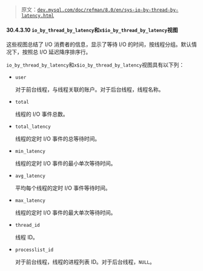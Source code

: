 > 原文：[`dev.mysql.com/doc/refman/8.0/en/sys-io-by-thread-by-latency.html`](https://dev.mysql.com/doc/refman/8.0/en/sys-io-by-thread-by-latency.html)

#### 30.4.3.10 `io_by_thread_by_latency`和`x$io_by_thread_by_latency`视图

这些视图总结了 I/O 消费者的信息，显示了等待 I/O 的时间，按线程分组。默认情况下，按照总 I/O 延迟降序排序行。

`io_by_thread_by_latency`和`x$io_by_thread_by_latency`视图具有以下列：

+   `user`

    对于前台线程，与线程关联的账户。对于后台线程，线程名称。

+   `total`

    线程的 I/O 事件总数。

+   `total_latency`

    线程的定时 I/O 事件的总等待时间。

+   `min_latency`

    线程的定时 I/O 事件的最小单次等待时间。

+   `avg_latency`

    平均每个线程的定时 I/O 事件等待时间。

+   `max_latency`

    线程的定时 I/O 事件的最大单次等待时间。

+   `thread_id`

    线程 ID。

+   `processlist_id`

    对于前台线程，线程的进程列表 ID。对于后台线程，`NULL`。
